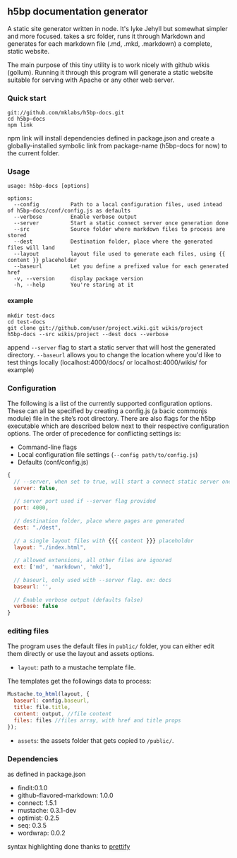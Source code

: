 ## h5bp documentation generator

A static site generator written in node. It's lyke Jehyll but somewhat simpler and more focused. takes a src folder, runs it through Markdown and generates for each markdown file (.md, .mkd, .markdown) a complete, static website.

The main purpose of this tiny utility is to work nicely with github wikis (gollum). Running it through this program will generate a static website suitable for serving with Apache or any other web server.

### Quick start

    git://github.com/mklabs/h5bp-docs.git
    cd h5bp-docs
    npm link
  
npm link will install dependencies defined in package.json and create a globally-installed symbolic link from package-name (h5bp-docs for now) to the current folder.

### Usage

    usage: h5bp-docs [options]

    options:
      --config          Path to a local configuration files, used intead of h5bp-docs/conf/config.js as defaults
      --verbose         Enable verbose output
      --server          Start a static connect server once generation done
      --src             Source folder where markdown files to process are stored
      --dest            Destination folder, place where the generated files will land
      --layout          layout file used to generate each files, using {{ content }} placeholder
      --baseurl         Let you define a prefixed value for each generated href
      -v, --version     display package version
      -h, --help        You're staring at it

      
#### example

    mkdir test-docs
    cd test-docs
    git clone git://github.com/user/project.wiki.git wikis/project
    h5bp-docs --src wikis/project --dest docs --verbose
    
append `--server` flag to start a static server that will host the generated directory. `--baseurl` allows you to change the location where you'd like to test things locally (localhost:4000/docs/ or localhost:4000/wikis/ for example)
  

### Configuration

The following is a list of the currently supported configuration options. These can all be specified by creating a config.js (a bacic commonjs module) file in the site’s root directory. There are also flags for the h5bp executable which are described below next to their respective configuration options. The order of precedence for conflicting settings is:

* Command-line flags
* Local configuration file settings (`--config path/to/config.js`)
* Defaults (conf/config.js)

```javascript
{
  // --server, when set to true, will start a connect static server once generation is done
  server: false,
  
  // server port used if --server flag provided
  port: 4000,
  
  // destination folder, place where pages are generated
  dest: "./dest",
  
  // a single layout files with {{{ content }}} placeholder
  layout: "./index.html",
  
  // allowed extensions, all other files are ignored 
  ext: ['md', 'markdown', 'mkd'],
  
  // baseurl, only used with --server flag. ex: docs
  baseurl: '',
  
  // Enable verbose output (defaults false)
  verbose: false
}
```

### editing files

The program uses the default files in `public/` folder, you can either edit them directly or use the layout and assets options.

* `layout`: path to a mustache template file.

The templates get the followings data to process:

```javascript
Mustache.to_html(layout, {
  baseurl: config.baseurl,
  title: file.title,
  content: output, //file content
  files: files //files array, with href and title props
});
```

* `assets`: the assets folder that gets copied to `/public/`.
    

### Dependencies

as defined in package.json

* findit:0.1.0
* github-flavored-markdown: 1.0.0
* connect: 1.5.1
* mustache: 0.3.1-dev
* optimist: 0.2.5 
* seq: 0.3.5 
* wordwrap: 0.0.2 

syntax highlighting done thanks to [prettify](http://code.google.com/p/google-code-prettify/)


    
    
    

